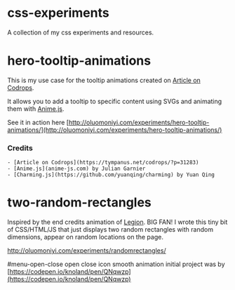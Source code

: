# css-experiments
A collection of my css experiments and resources.

# hero-tooltip-animations

This is my use case for the tooltip animations created on [Article on Codrops](https://tympanus.net/codrops/?p=31283). 

It allows you to add a tooltip to specific content using SVGs and animating them with [Anime.js](anime-js.com).

See it in action here [http://oluomoniyi.com/experiments/hero-tooltip-animations/](http://oluomoniyi.com/experiments/hero-tooltip-animations/)

### Credits
```
- [Article on Codrops](https://tympanus.net/codrops/?p=31283)
- [Anime.js](anime-js.com) by Julian Garnier
- [Charming.js](https://github.com/yuanqing/charming) by Yuan Qing
```

# two-random-rectangles

Inspired by the end credits animation of [Legion](https://en.wikipedia.org/wiki/Legion_(TV_series)). BIG FAN! I wrote this tiny bit of CSS/HTML/JS that just displays two random rectangles with random dimensions, appear on random locations on the page.

<a href="http://oluomoniyi.com/experiments/randomrectangles/">http://oluomoniyi.com/experiments/randomrectangles/</a>

#menu-open-close
open close icon smooth animation initial project was by [https://codepen.io/knoland/pen/QNqwzp](https://codepen.io/knoland/pen/QNqwzp)
